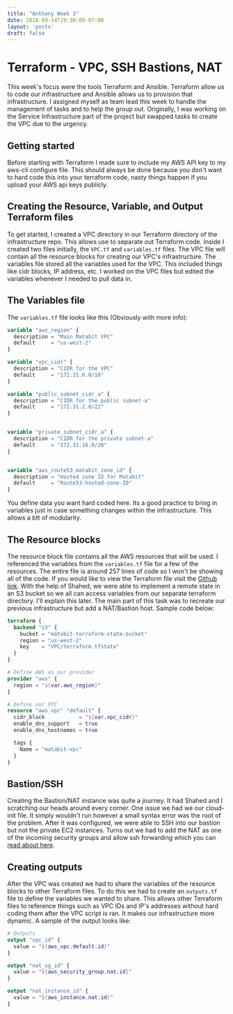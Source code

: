 ```yaml
---
title: "Anthony Week 3"
date: 2018-09-14T19:30:09-07:00
layout: 'posts'
draft: false
---
```

# Terraform - VPC, SSH Bastions, NAT
This week's focus were the tools Terraform and Ansible. Terraform allow us to code our infrastructure and Ansible allows us to provision that infrastructure. I assigned myself as team lead this week to handle the management of tasks and to help the group out. Originally, I was working on the Service Infrastructure part of the project but swapped tasks to create the VPC due to the urgency. 

## Getting started
Before starting with Terraform I made sure to include my AWS API key to my aws-cli configure file. This should always be done because you don't want to hard code this into your terraform code, nasty things happen if you upload your AWS api keys publicly.

## Creating the Resource, Variable, and Output Terraform files
 To get started, I created a VPC directory in our Terraform directory of the infrastructure repo. This allows use to separate out Terraform code. Inside I created two files initially, the `VPC.tf` and `variables.tf` files. The VPC file will contain all the resource blocks for creating our VPC's infrastructure. The variables file stored all the variables used for the VPC. This included things like cidr blocks, IP address, etc. I worked on the VPC files but edited the variables whenever I needed to pull data in.

## The Variables file
The `variables.tf` file looks like this (Obviously with more info):

``` Terraform
variable "aws_region" {
  description = "Main Matabit VPC"
  default     = "us-west-2"
}

variable "vpc_cidr" {
  description = "CIDR for the VPC"
  default     = "172.31.0.0/16"
}

variable "public_subnet_cidr_a" {
  description = "CIDR for the public subnet-a"
  default     = "172.31.2.0/22"
}


variable "private_subnet_cidr_a" {
  description = "CIDR for the private subnet-a"
  default     = "172.31.16.0/20"
}


variable "aws_route53_matabit_zone_id" {
  description = "Hosted zone ID for Matabit"
  default     = "Route53-hosted-zone-ID"
}
```

You define data you want hard coded here. Its a good practice to bring in variables just in case something changes within the infrastructure. 
This allows a btt of modularity. 

## The Resource blocks
The resource block file contains all the AWS resources that will be used. I referenced the variables from the `variables.tf` file for a few of the resources. The entire file is around 257 lines of code so I won't be showing all of the code. If you would like to view the Terraform file visit the [Github link](https://github.com/CSUN-SeniorDesign/matabit-infrastructure/blob/master/Terraform/VPC/VPC.tf). With the help of Shahed, we were able to implement a remote state in an S3 bucket so we all can access variables from our separate terraform directory. I'll explain this later. The main part of this task was to recreate our previous infrastructure but add a NAT/Bastion host. Sample code below: 

``` Terraform
terraform {
  backend "s3" {
    bucket = "matabit-terraform-state-bucket"
    region = "us-west-2"
    key    = "VPC/terraform.tfstate"
  }
}

# Define AWS as our provider
provider "aws" {
  region = "${var.aws_region}"
}

# Define our VPC
resource "aws_vpc" "default" {
  cidr_block           = "${var.vpc_cidr}"
  enable_dns_support   = true
  enable_dns_hostnames = true

  tags {
    Name = "matabit-vpc"
  }
}

```

## Bastion/SSH
Creating the Bastion/NAT instance was quite a journey. It had Shahed and I scratching our heads around every corner. One issue we had we our cloud-init file. It simply wouldn't run however a small syntax error was the root of the problem. After it was configured, we were able to SSH into our bastion but not the private EC2 instances. Turns out we had to add the NAT as one of the incoming security groups and allow ssh forwarding which you can [read about here](https://github.com/CSUN-SeniorDesign/matabit-infrastructure/blob/master/docs/aws-ssh-bastion-forwarding.md). 

## Creating outputs
After the VPC was created we had to share the variables of the resource blocks to other Terraform files. To do this we had to create an `outputs.tf` file to define the variables we wanted to share. This allows other Terraform files to reference things such as VPC IDs and IP's addresses without hard coding them after the VPC script is ran. It makes our infrastructure more dynamic. A sample of the output looks like: 

``` Terraform
# Outputs
output "vpc_id" {
  value = "${aws_vpc.default.id}"
}

output "nat_sg_id" {
  value = "${aws_security_group.nat.id}"
}

output "nat_instance_id" {
  value = "${aws_instance.nat.id}"
}
```